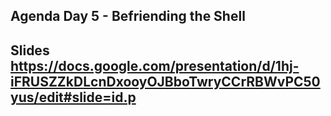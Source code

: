 ## Agenda Day 5 - Befriending the Shell

## Slides https://docs.google.com/presentation/d/1hj-iFRUSZZkDLcnDxooyOJBboTwryCCrRBWvPC50yus/edit#slide=id.p
